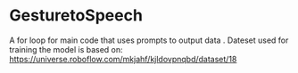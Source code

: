 # GesturetoSpeech
A for loop for main code that uses prompts to output data .
Dateset used for training the model is based on: https://universe.roboflow.com/mkjahf/kjldovpnqbd/dataset/18
